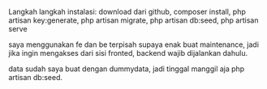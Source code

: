 Langkah langkah instalasi:
download dari github,
composer install,
php artisan key:generate,
php artisan migrate,
php artisan db:seed,
php artisan serve


saya menggunakan fe dan be terpisah supaya enak buat maintenance, jadi jika ingin mengakses dari sisi fronted, backend wajib dijalankan dahulu.

data sudah saya buat dengan dummydata, jadi tinggal manggil aja php artisan db:seed.

